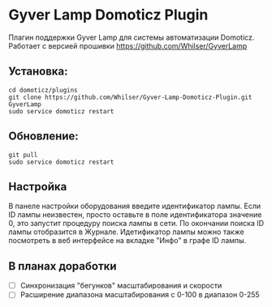 # Gyver Lamp Domoticz Plugin
Плагин поддержки Gyver Lamp для системы автоматизации Domoticz. 
Работает с версией прошивки https://github.com/Whilser/GyverLamp

## Установка:
```
cd domoticz/plugins
git clone https://github.com/Whilser/Gyver-Lamp-Domoticz-Plugin.git GyverLamp
sudo service domoticz restart
```
## Обновление:
```cd domoticz/plugins/GyverLamp
git pull
sudo service domoticz restart
```
## Настройка
В панеле настройки оборудования введите идентификатор лампы. Если ID лампы неизвестен, просто оставьте в поле идентификатора значение 0, это запустит процедуру поиска лампы в сети. По окончании поиска ID лампы отобразится в Журнале.  Идетификатор лампы можно также посмотреть в веб интерфейсе на вкладке "Инфо" в графе ID лампы. 

## В планах доработки

- [ ] Синхронизация "бегунков" масштабирования и скорости
- [ ] Расширение диапазона масштабирования с 0-100 в диапазон 0-255
